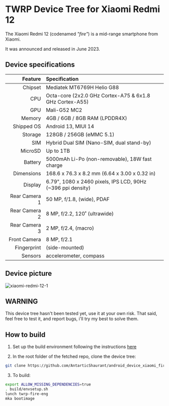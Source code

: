 # TWRP Device Tree for Xiaomi Redmi 12

The Xiaomi Redmi 12 (codenamed _"fire"_) is a mid-range smartphone from Xiaomi.

It was announced and released in June 2023.

## Device specifications

| Feature                        | Specification                                                                             |
| -----------------------------: | :---------------------------------------------------------------------------------------- |
| Chipset                        | Mediatek MT6769H Helio G88                                                        |
| CPU                            | Octa-core (2x2.0 GHz Cortex-A75 & 6x1.8 GHz Cortex-A55) |
| GPU                            | Mali-G52 MC2                                                                      |
| Memory                         | 4GB / 6GB / 8GB RAM (LPDDR4X)                                                                  |
| Shipped OS                     | Android 13, MIUI 14                                                                   |
| Storage                        | 128GB / 256GB (eMMC 5.1)                                                                   |
| SIM                            | Hybrid Dual SIM (Nano-SIM, dual stand-by)                                                 |
| MicroSD                        | Up to 1TB                                                                                 |
| Battery                        | 5000mAh Li-Po (non-removable), 18W fast charge                                           |
| Dimensions                     | 168.6 x 76.3 x 8.2 mm (6.64 x 3.00 x 0.32 in)                                             |
| Display                        | 6.79", 1080 x 2460 pixels, IPS LCD, 90Hz (~396 ppi density)              |
| Rear Camera 1                  | 50 MP, f/1.8, (wide), PDAF                                       |
| Rear Camera 2                  | 8 MP, f/2.2, 120˚ (ultrawide)                                                    |
| Rear Camera 3                  | 2 MP, f/2.4, (macro)                                                                      |
| Front Camera                   | 8 MP, f/2.1                                                  |
| Fingerprint                    | (side-mounted)                                                    |
| Sensors                        | accelerometer, compass                          |


## Device picture

![xiaomi-redmi-12-1](https://github.com/AntarticShaurant/android_device_xiaomi_fire/assets/109678650/bd593af4-92d4-4d5a-872d-e21bbb699a89)


## WARNING

This device tree hasn't been tested yet, use it at your own risk.
That said, feel free to test it, and report bugs, i'll try my best to solve them.

## How to build

1. Set up the build environment following the instructions [here](https://github.com/minimal-manifest-twrp/platform_manifest_twrp_aosp/blob/twrp-12.1/README.md#getting-started)

2. In the root folder of the fetched repo, clone the device tree:

```bash
git clone https://github.com/AntarticShaurant/android_device_xiaomi_fire.git device/xiaomi/fire
```

3. To build:

```bash
export ALLOW_MISSING_DEPENDENCIES=true
. build/envsetup.sh
lunch twrp-fire-eng
mka bootimage
```
